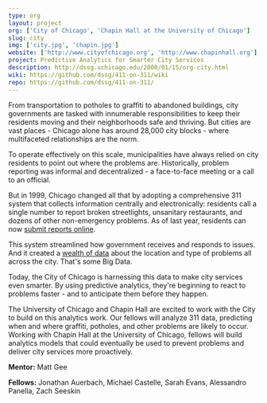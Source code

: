 ```yaml
---
type: org
layout: project
org: ['City of Chicago', 'Chapin Hall at the University of Chicago']
slug: city
img: ['city.jpg', 'chapin.jpg']
website: ['http://www.cityofchicago.org', 'http://www.chapinhall.org']
project: Predictive Analytics for Smarter City Services
description: http://dssg.uchicago.edu/2000/01/15/org-city.html
wiki: https://github.com/dssg/411-on-311/wiki
repo: https://github.com/dssg/411-on-311/
---
```

<p>From transportation to potholes to graffiti to abandoned buildings, city governments are tasked with innumerable responsibilities to keep their residents moving and their neighborhoods safe and thriving. But cities are vast places - Chicago alone has around 28,000 city blocks - where multifaceted relationships are the norm.

<p>To operate effectively on this scale, municipalities have always relied on city residents to point out where the problems are. Historically, problem reporting was informal and decentralized - a face-to-face meeting or a call to an official. 

<p>But in 1999, Chicago changed all that by adopting a comprehensive 311 system that collects information centrally and electronically: residents call a single number to report broken streetlights, unsanitary restaurants, and dozens of other non-emergency problems. As of last year, residents can now <a href="http://servicetracker.cityofchicago.org">submit reports online</a>.

<p>This system streamlined how government receives and responds to issues. And it created a <a href="https://data.cityofchicago.org/browse?q=311&sortBy=relevance&utf8=%E2%9C%93">wealth of data</a> about the location and type of problems all across the city. That's some Big Data.

<p>Today, the City of Chicago is harnessing this data to make city services even smarter. By using predictive analytics, they're beginning to react to problems faster - and to anticipate them before they happen.

<p>The University of Chicago and Chapin Hall are excited to work with the City to build on this analytics work. Our fellows will analyze 311 data, predicting when and where graffiti, potholes, and other problems are likely to occur. Working with Chapin Hall at the University of Chicago, fellows will build analytics models that could eventually be used to prevent problems and deliver city services more proactively.

<p><b>Mentor:</b> Matt Gee

<p><b>Fellows:</b> Jonathan Auerbach, Michael Castelle, Sarah Evans, Alessandro Panella, Zach Seeskin 